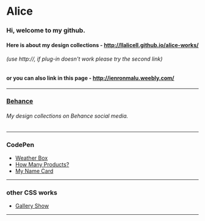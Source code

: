 <!--# alice-works-->
# Alice

### Hi, welcome to my github.  

#### Here is about my design collections - http://llalicell.github.io/alice-works/
###### (use http://, if plug-in doesn't work please try the second link)  
  
#### or you can also link in this page - http://ienronmalu.weebly.com/  
***  

<!--### Resume
cooming soon.-->
  
### [Behance](https://www.behance.net/ienronmalu0fe1)
###### My design collections on Behance social media.  
***  
  
### CodePen  
* [Weather Box](https://codepen.io/llalicell/pen/rwvQKx/) 
* [How Many Products?](https://codepen.io/llalicell/pen/NvPmQz/)
* [My Name Card](https://codepen.io/llalicell/pen/WOQdbP/)  
***  
  
### other CSS works  
* [Gallery Show](https://llalicell.github.io/alice-works/others/galleryshow/)  
***  
